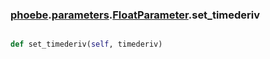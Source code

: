 ### [phoebe](phoebe.md).[parameters](parameters.md).[FloatParameter](FloatParameter.md).set_timederiv

```py

def set_timederiv(self, timederiv)

```



        

